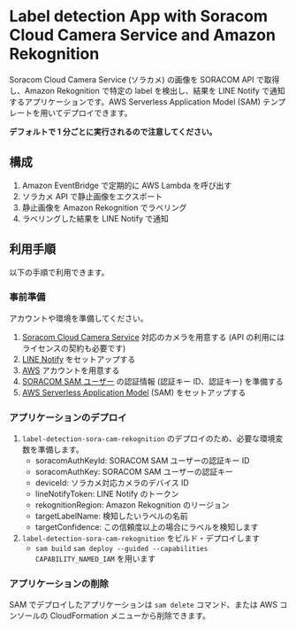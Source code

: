 # Label detection App with Soracom Cloud Camera Service and Amazon Rekognition

Soracom Cloud Camera Service (ソラカメ) の画像を SORACOM API で取得し、Amazon Rekognition で特定の label を検出し、結果を LINE Notify で通知するアプリケーションです。AWS Serverless Application Model (SAM) テンプレートを用いてデプロイできます。

**デフォルトで 1 分ごとに実行されるので注意してください。**

## 構成

1. Amazon EventBridge で定期的に AWS Lambda を呼び出す
2. ソラカメ API で静止画像をエクスポート
3. 静止画像を Amazon Rekognition でラベリング
4. ラベリングした結果を LINE Notify で通知

## 利用手順

以下の手順で利用できます。

### 事前準備

アカウントや環境を準備してください。

1. [Soracom Cloud Camera Service](https://soracom.jp/sora_cam/) 対応のカメラを用意する (API の利用にはライセンスの契約も必要です)
2. [LINE Notify](https://notify-bot.line.me/ja/) をセットアップする
3. [AWS](https://aws.amazon.com/jp/?nc2=h_lg) アカウントを用意する
4. [SORACOM SAM ユーザー](https://users.soracom.io/ja-jp/docs/sam/) の認証情報 (認証キー ID、認証キー) を準備する
5. [AWS Serverless Application Model](https://aws.amazon.com/jp/serverless/sam/) (SAM) をセットアップする

### アプリケーションのデプロイ

1. `label-detection-sora-cam-rekognition` のデプロイのため、必要な環境変数を準備します。
   - soracomAuthKeyId: SORACOM SAM ユーザーの認証キー ID
   - soracomAuthKey: SORACOM SAM ユーザーの認証キー
   - deviceId: ソラカメ対応カメラのデバイス ID
   - lineNotifyToken: LINE Notify のトークン
   - rekognitionRegion: Amazon Rekognition のリージョン
   - targetLabelName: 検知したいラベルの名前
   - targetConfidence: この信頼度以上の場合にラベルを検知します
2. `label-detection-sora-cam-rekognition` をビルド・デプロイします
   - `sam build` `sam deploy --guided --capabilities CAPABILITY_NAMED_IAM` を用います

### アプリケーションの削除

SAM でデプロイしたアプリケーションは `sam delete` コマンド、または AWS コンソールの CloudFormation メニューから削除できます。
